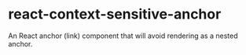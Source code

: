 # react-context-sensitive-anchor
An React anchor (link) component that will avoid rendering as a nested anchor.
